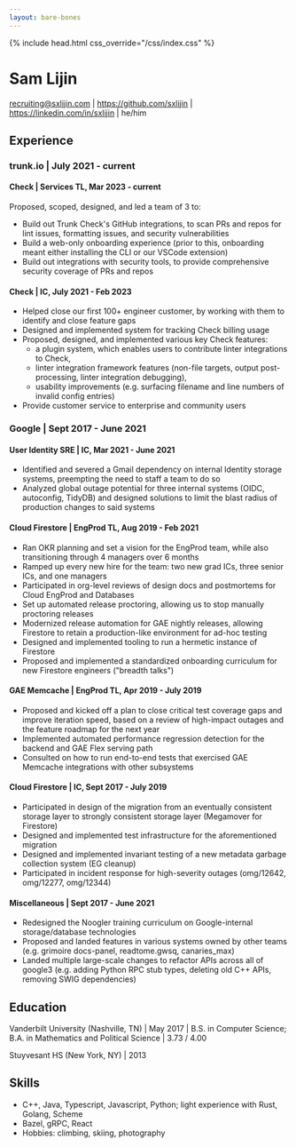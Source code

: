 ```yaml
---
layout: bare-bones
---
```

{% include head.html css_override="/css/index.css" %}

# Sam Lijin

recruiting@sxlijin.com \| https://github.com/sxlijin \| https://linkedin.com/in/sxlijin \| he/him

## Experience

### trunk.io \| July 2021 - current

#### Check \| Services TL, Mar 2023 - current

Proposed, scoped, designed, and led a team of 3 to:

* Build out Trunk Check's GitHub integrations, to scan PRs and repos for lint issues, formatting issues, and security vulnerabilities
* Build a web-only onboarding experience (prior to this, onboarding meant either installing the CLI or our VSCode extension)
* Build out integrations with security tools, to provide comprehensive security coverage of PRs and repos

#### Check \| IC, July 2021 - Feb 2023

* Helped close our first 100+ engineer customer, by working with them to identify and close feature gaps
* Designed and implemented system for tracking Check billing usage
* Proposed, designed, and implemented various key Check features:
  * a plugin system, which enables users to contribute linter integrations to Check,
  * linter integration framework features (non-file targets, output post-processing, linter integration debugging),
  * usability improvements (e.g. surfacing filename and line numbers of invalid config entries)
* Provide customer service to enterprise and community users

### Google \| Sept 2017 - June 2021

#### User Identity SRE \| IC, Mar 2021 - June 2021

* Identified and severed a Gmail dependency on internal Identity storage systems, preempting the need to staff a team to do so
* Analyzed global outage potential for three internal systems (OIDC, autoconfig, TidyDB) and designed solutions to limit the blast radius of production changes to said systems

#### Cloud Firestore \| EngProd TL, Aug 2019 - Feb 2021

* Ran OKR planning and set a vision for the EngProd team, while also transitioning through 4 managers over 6 months
* Ramped up every new hire for the team: two new grad ICs, three senior ICs, and one managers
* Participated in org-level reviews of design docs and postmortems for Cloud EngProd and Databases
* Set up automated release proctoring, allowing us to stop manually proctoring releases
* Modernized release automation for GAE nightly releases, allowing Firestore to retain a production-like environment for ad-hoc testing
* Designed and implemented tooling to run a hermetic instance of Firestore
* Proposed and implemented a standardized onboarding curriculum for new Firestore engineers ("breadth talks") 

#### GAE Memcache \| EngProd TL, Apr 2019 - July 2019

* Proposed and kicked off a plan to close critical test coverage gaps and improve iteration speed, based on a review of high-impact outages and the feature roadmap for the next year
* Implemented automated performance regression detection for the backend and GAE Flex serving path 
* Consulted on how to run end-to-end tests that exercised GAE Memcache integrations with other subsystems

#### Cloud Firestore \| IC, Sept 2017 - July 2019

* Participated in design of the migration from an eventually consistent storage layer to strongly consistent storage layer (Megamover for Firestore)
* Designed and implemented test infrastructure for the aforementioned migration
* Designed and implemented invariant testing of a new metadata garbage collection system (EG cleanup)
* Participated in incident response for high-severity outages (omg/12642, omg/12277, omg/12344)

#### Miscellaneous \| Sept 2017 - June 2021

* Redesigned the Noogler training curriculum on Google-internal storage/database technologies
* Proposed and landed features in various systems owned by other teams (e.g. grimoire docs-panel, readtome.gwsq, canaries_max)
* Landed multiple large-scale changes to refactor APIs across all of google3 (e.g. adding Python RPC stub types, deleting old C++ APIs, removing SWIG dependencies)

## Education

Vanderbilt University (Nashville, TN) \| May 2017 \| B.S. in Computer Science; B.A. in Mathematics and Political Science \|  3.73 / 4.00

Stuyvesant HS (New York, NY) \| 2013

## Skills

* C++, Java, Typescript, Javascript, Python; light experience with Rust, Golang, Scheme
* Bazel, gRPC, React
* Hobbies: climbing, skiing, photography